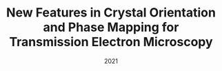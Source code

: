 ---
title: "New Features in Crystal Orientation and Phase Mapping for Transmission Electron Microscopy"
collection: publications
permalink: /publication/005-symmetry
excerpt: '
<p align="left">
  <img width="300" height="" src="/images/005-symmetry-1.jpg">
</p>'
date: 2021
journal: Symmetry
paperurl: 'https://doi.org/10.3390/sym13091675'
---